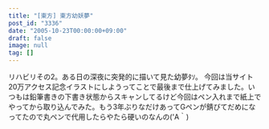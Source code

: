 ```yaml
---
title: "[東方] 東方幼妖夢"
post_id: "3336"
date: "2005-10-23T00:00:00+09:00"
draft: false
image: null
tag: []
---
```



リハビリその2。ある日の深夜に突発的に描いて見た幼夢ﾀｿ。 今回は当サイト20万アクセス記念イラストにしようってことで最後まで仕上げてみました。いつもは鉛筆書きの下書き状態からスキャンしてるけど今回はペン入れまで紙上でやってから取り込んでみた。もう3年ぶりなだけあってGペンが錆びてだめになってたので丸ペンで代用したらやたら硬いのなんの('A｀)
